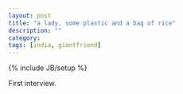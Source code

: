 ```yaml
---
layout: post
title: "a lady, some plastic and a bag of rice"
description: ""
category: 
tags: [india, giantfriend]
---
```

{% include JB/setup %}

First interview.

